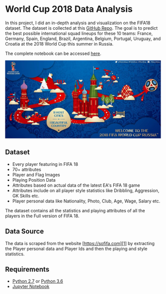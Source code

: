 # World Cup 2018 Data Analysis

In this project, I did an in-depth analysis and visualization on the FIFA18 dataset. The dataset is collected at this [GitHub Repo](https://github.comdaniel-datasci/fifa18-all-player-statistics). The goal is to predict the best possible international squad lineups for these 10 teams: France, Germany, Spain, England, Brazil, Argentina, Belgium, Portugal, Uruguay, and Croatia at the 2018 World Cup this summer in Russia. 

The complete notebook can be accessed [here](http://nbviewer.jupyter.org/github/khanhnamle1994/fifa18/blob/master/Ideal_Team_Lineup_World_Cup_2018.ipynb).


![world-cup](images/fifa-world-cup-2018.jpg)

## Dataset

 - Every player featuring in FIFA 18
 - 70+ attributes 
 - Player and Flag Images
 - Playing Position Data
 - Attributes based on actual data of the latest  EA's FIFA 18 game
 - Attributes include on all player style statistics like Dribbling, Aggression, GK Skills etc.
 - Player personal data like Nationality, Photo, Club, Age, Wage, Salary etc.

The dataset contains all the statistics and playing attributes of all the players in the Full version of FIFA 18.

## Data Source

The data is scraped from the website [https://sofifa.com][1] by extracting the Player personal data and Player Ids and then the playing and style statistics.

## Requirements

* [Python 2.7](https://www.python.org/download/releases/2.7/) or [Python 3.6](https://www.python.org/downloads/release/python-360/)
* [Jupyter Notebook](http://jupyter.org/)

